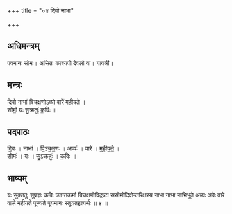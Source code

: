 +++
title = "०४ दिवो नाभा"

+++
## अधिमन्त्रम्
पवमानः सोमः। असितः काश्यपो देवलो वा। गायत्री।

## मन्त्रः
दि॒वो नाभा॑ विचक्ष॒णोऽव्यो॒ वारे॑ महीयते ।  
सोमो॒ यः सु॒क्रतुः॑ क॒विः ॥

## पदपाठः
दि॒वः । नाभा॑ । वि॒ऽच॒क्ष॒णः । अव्यः॑ । वारे॑ । म॒ही॒य॒ते॒ ।  
सोमः॑ । यः । सु॒ऽक्रतुः॑ । क॒विः ॥

## भाष्यम्
यः सुक्ततुः सुप्रज्ञः कविः क्रान्तकर्मा विचक्षणोविद्रष्टा ससोमोदिवोन्तरिक्षस्य नाभा नाभा नाभिभूते अव्यः अवेः वारे वाले महीयते पूज्यते पूयमानः स्तूयतइत्यर्थः ॥ ४ ॥